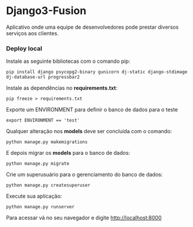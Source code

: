 # Django3-Fusion

Aplicativo onde uma equipe de desenvolvedores pode prestar diversos serviços aos clientes.

### Deploy local 
Instale as seguinte bibliotecas com o comando pip:

`pip install django psycopg2-binary gunicorn dj-static django-stdimage dj-database-url progressbar2`

Instale as dependências no **requirements.txt**:
 
`pip freeze > requirements.txt`
 
Exporte um ENVIRONMENT para definir o banco de dados para o teste
 
`export ENVIRONMENT == 'test'`
 
Qualquer alteração nos **models** deve ser concluída com o comando:
 
`python manage.py makemigrations`
 
E depois migrar os **models** para o banco de dados:
 
`python manage.py migrate`
 
Crie um superusuário para o gerenciamento do banco de dados:
 
`python manage.py createsuperuser`
 
Execute sua aplicação:
 
`python manage.py runserver`
 
Para acessar vá no seu navegador e  digite [http://localhost:8000](http://localhost:8000)



